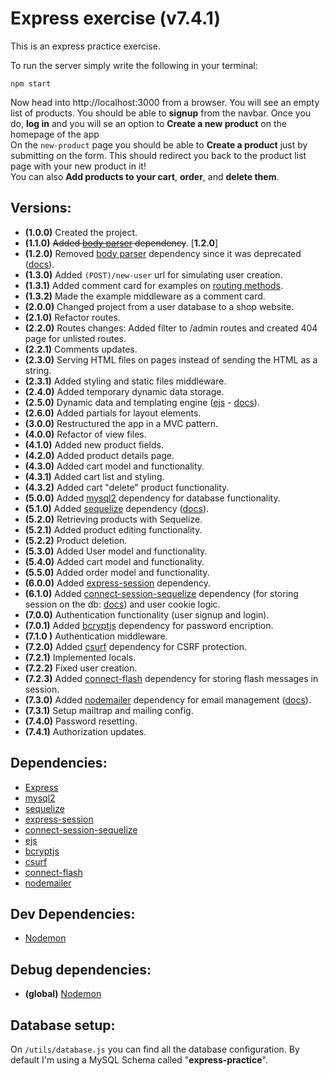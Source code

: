 # Express exercise (v7.4.1)
This is an express practice exercise.

To run the server simply write the following in your terminal:

    npm start

Now head into http://localhost:3000 from a browser. You will see an empty list of products. You should be able to **signup** from the navbar. Once you do, **log in** and you will se an option to **Create a new product** on the homepage of the app\
On the `new-product` page you should be able to **Create a product** just by submitting on the form. This should redirect you back to the product list page with your new product in it!\
You can also **Add products to your cart**, **order**, and **delete them**.

## Versions:
* **(1.0.0)** Created the project.
* **(1.1.0)** ~~Added [body parser](https://www.npmjs.com/package/body-parser) dependency~~. [**1.2.0**]
* **(1.2.0)** Removed [body parser](https://www.npmjs.com/package/body-parser) dependency since it was deprecated ([docs](http://expressjs.com/en/5x/api.html#express.urlencoded)).
* **(1.3.0)** Added `(POST)/new-user` url for simulating user creation.
* **(1.3.1)** Added comment card for examples on [routing methods](https://expressjs.com/en/api.html#routing-methods).
* **(1.3.2)** Made the example middleware as a comment card.
* **(2.0.0)** Changed project from a user database to a shop website.
* **(2.1.0)** Refactor routes.
* **(2.2.0)** Routes changes: Added filter to /admin routes and created 404 page for unlisted routes.
* **(2.2.1)** Comments updates.
* **(2.3.0)** Serving HTML files on pages instead of sending the HTML as a string.
* **(2.3.1)** Added styling and static files middleware.
* **(2.4.0)** Added temporary dynamic data storage.
* **(2.5.0)** Dynamic data and templating engine ([ejs](https://www.npmjs.com/package/ejs) - [docs](https://ejs.co/#docs)).
* **(2.6.0)** Added partials for layout elements.
* **(3.0.0)** Restructured the app in a MVC pattern.
* **(4.0.0)** Refactor of view files.
* **(4.1.0)** Added new product fields.
* **(4.2.0)** Added product details page.
* **(4.3.0)** Added cart model and functionality.
* **(4.3.1)** Added cart list and styling.
* **(4.3.2)** Added cart "delete" product functionality.
* **(5.0.0)** Added [mysql2](https://www.npmjs.com/package/mysql2) dependency for database functionality.
* **(5.1.0)** Added [sequelize](https://www.npmjs.com/package/sequelize) dependency ([docs](https://sequelize.org/master/)).
* **(5.2.0)** Retrieving products with Sequelize.
* **(5.2.1)** Added product editing functionality.
* **(5.2.2)** Product deletion.
* **(5.3.0)** Added User model and functionality.
* **(5.4.0)** Added cart model and functionality.
* **(5.5.0)** Added order model and functionality.
* **(6.0.0)** Added [express-session](https://www.npmjs.com/package/express-session) dependency.
* **(6.1.0)** Added [connect-session-sequelize](https://www.npmjs.com/package/connect-session-sequelize) dependency (for storing session on the db: [docs](https://github.com/expressjs/session)) and user cookie logic.
* **(7.0.0)** Authentication functionality (user signup and login).
* **(7.0.1)** Added [bcryptjs](https://www.npmjs.com/package/bcryptjs) dependency for password encription.
* **(7.1.0 )** Authentication middleware.
* **(7.2.0)** Added [csurf](https://www.npmjs.com/package/csurf) dependency for CSRF protection.
* **(7.2.1)** Implemented locals.
* **(7.2.2)** Fixed user creation.
* **(7.2.3)** Added [connect-flash](https://www.npmjs.com/package/connect-flash) dependency for storing flash messages in session.
* **(7.3.0)** Added [nodemailer](https://www.npmjs.com/package/nodemailer) dependency for email management ([docs](https://nodemailer.com/usage/)).
* **(7.3.1)** Setup mailtrap and mailing config.
* **(7.4.0)** Password resetting.
* **(7.4.1)** Authorization updates.

## Dependencies:
* [Express](https://www.npmjs.com/package/express)
* [mysql2](https://www.npmjs.com/package/mysql2)
* [sequelize](https://www.npmjs.com/package/sequelize) 
* [express-session](https://www.npmjs.com/package/express-session)
* [connect-session-sequelize](https://www.npmjs.com/package/connect-session-sequelize)
* [ejs](https://www.npmjs.com/package/ejs)
* [bcryptjs](https://www.npmjs.com/package/bcryptjs)
* [csurf](https://www.npmjs.com/package/csurf)
* [connect-flash](https://www.npmjs.com/package/connect-flash)
* [nodemailer](https://www.npmjs.com/package/nodemailer)
## Dev Dependencies:
* [Nodemon](https://www.npmjs.com/package/nodemon)

## Debug dependencies:
* **(global)** [Nodemon](https://www.npmjs.com/package/nodemon)

## Database setup:
On `/utils/database.js` you can find all the database configuration. By default I'm using a MySQL Schema called "**express-practice**".
